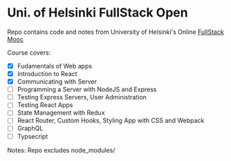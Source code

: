 # Uni. of Helsinki FullStack Open

Repo contains code and notes from University of Helsinki's Online [FullStack Mooc](https://fullstackopen.com/en/about/)

Course covers: 
- [x] Fudamentals of Web apps
- [x] Introduction to React
- [x] Communicating with Server
- [ ] Programming a Server with NodeJS and Express 
- [ ] Testing Express Servers, User Administration
- [ ] Testing React Apps 
- [ ] State Management with Redux 
- [ ] React Router, Custom Hooks, Styling App with CSS and Webpack
- [ ] GraphQL 
- [ ] Typsecript

Notes: 
Repo excludes node_modules/  
